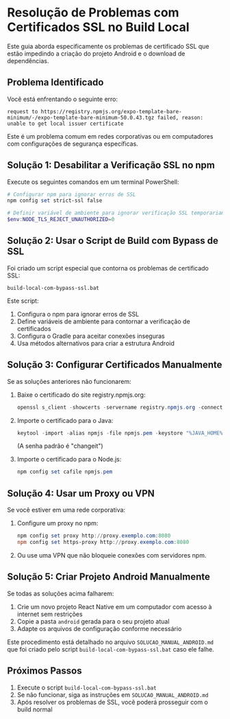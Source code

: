 # Resolução de Problemas com Certificados SSL no Build Local

Este guia aborda especificamente os problemas de certificado SSL que estão impedindo a criação do projeto Android e o download de dependências.

## Problema Identificado

Você está enfrentando o seguinte erro:
```
request to https://registry.npmjs.org/expo-template-bare-minimum/-/expo-template-bare-minimum-50.0.43.tgz failed, reason: unable to get local issuer certificate
```

Este é um problema comum em redes corporativas ou em computadores com configurações de segurança específicas.

## Solução 1: Desabilitar a Verificação SSL no npm

Execute os seguintes comandos em um terminal PowerShell:

```powershell
# Configurar npm para ignorar erros de SSL
npm config set strict-ssl false

# Definir variável de ambiente para ignorar verificação SSL temporariamente
$env:NODE_TLS_REJECT_UNAUTHORIZED=0
```

## Solução 2: Usar o Script de Build com Bypass de SSL

Foi criado um script especial que contorna os problemas de certificado SSL:

```
build-local-com-bypass-ssl.bat
```

Este script:
1. Configura o npm para ignorar erros de SSL
2. Define variáveis de ambiente para contornar a verificação de certificados
3. Configura o Gradle para aceitar conexões inseguras
4. Usa métodos alternativos para criar a estrutura Android

## Solução 3: Configurar Certificados Manualmente

Se as soluções anteriores não funcionarem:

1. Baixe o certificado do site registry.npmjs.org:
   ```powershell
   openssl s_client -showcerts -servername registry.npmjs.org -connect registry.npmjs.org:443 > npmjs.pem
   ```

2. Importe o certificado para o Java:
   ```powershell
   keytool -import -alias npmjs -file npmjs.pem -keystore "%JAVA_HOME%\lib\security\cacerts"
   ```
   (A senha padrão é "changeit")

3. Importe o certificado para o Node.js:
   ```powershell
   npm config set cafile npmjs.pem
   ```

## Solução 4: Usar um Proxy ou VPN

Se você estiver em uma rede corporativa:

1. Configure um proxy no npm:
   ```powershell
   npm config set proxy http://proxy.exemplo.com:8080
   npm config set https-proxy http://proxy.exemplo.com:8080
   ```

2. Ou use uma VPN que não bloqueie conexões com servidores npm.

## Solução 5: Criar Projeto Android Manualmente

Se todas as soluções acima falharem:

1. Crie um novo projeto React Native em um computador com acesso à internet sem restrições
2. Copie a pasta `android` gerada para o seu projeto atual
3. Adapte os arquivos de configuração conforme necessário

Este procedimento está detalhado no arquivo `SOLUCAO_MANUAL_ANDROID.md` que foi criado pelo script `build-local-com-bypass-ssl.bat` caso ele falhe.

## Próximos Passos

1. Execute o script `build-local-com-bypass-ssl.bat`
2. Se não funcionar, siga as instruções em `SOLUCAO_MANUAL_ANDROID.md`
3. Após resolver os problemas de SSL, você poderá prosseguir com o build normal
